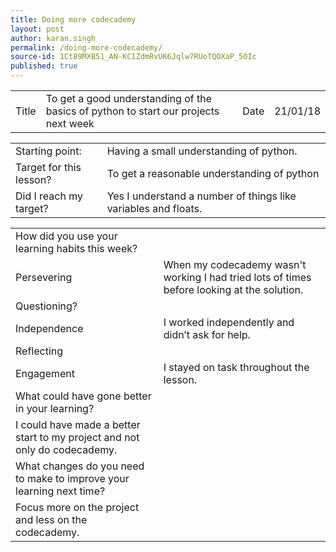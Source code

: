 ```yaml
---
title: Doing more codecademy
layout: post
author: karan.singh
permalink: /doing-more-codecademy/
source-id: 1Ct89MXB51_AN-KC1ZdmRvUK6Jqlw7RUoTQOXaP_5OIc
published: true
---
```

<table>
  <tr>
    <td>Title</td>
    <td>To get a good understanding of the basics of python to start our projects next week</td>
    <td>Date</td>
    <td>21/01/18</td>
  </tr>
</table>


<table>
  <tr>
    <td>Starting point:</td>
    <td>Having a small understanding of python.</td>
  </tr>
  <tr>
    <td>Target for this lesson?</td>
    <td>To get a reasonable understanding of python</td>
  </tr>
  <tr>
    <td>Did I reach my target? </td>
    <td>Yes I understand a number of things like variables and floats.</td>
  </tr>
</table>


<table>
  <tr>
    <td>How did you use your learning habits this week?</td>
    <td></td>
  </tr>
  <tr>
    <td>Persevering</td>
    <td>When my codecademy wasn't working I had tried lots of times before looking at the solution.</td>
  </tr>
  <tr>
    <td>Questioning?</td>
    <td></td>
  </tr>
  <tr>
    <td>Independence</td>
    <td>I worked independently and didn’t ask for help.</td>
  </tr>
  <tr>
    <td>Reflecting</td>
    <td></td>
  </tr>
  <tr>
    <td>Engagement</td>
    <td>I stayed on task throughout the lesson.</td>
  </tr>
  <tr>
    <td>What could have gone better in your learning?</td>
    <td></td>
  </tr>
  <tr>
    <td>I could have made a better start to my project and not only do codecademy.</td>
    <td></td>
  </tr>
  <tr>
    <td>What changes do you need to make to improve your learning next time?</td>
    <td></td>
  </tr>
  <tr>
    <td>Focus more on the project and less on the codecademy.</td>
    <td></td>
  </tr>
</table>


